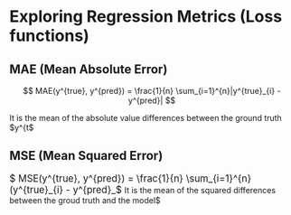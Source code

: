 # Exploring Regression Metrics (Loss functions)
## MAE (Mean Absolute Error)

$$ MAE(y^{true}, y^{pred}) = \frac{1}{n} \sum_{i=1}^{n}|y^{true}_{i} - 
y^{pred}| $$

It is the mean of the absolute value differences between the ground truth 
$y^{t$

## MSE (Mean Squared Error)
<span style="font-size:1.2em;">
$ MSE(y^{true}, y^{pred}) = \frac{1}{n} \sum_{i=1}^{n}(y^{true}_{i} - 
y^{pred}_$
</span>
It is the mean of the squared differences between the groud truth and the 
model$

